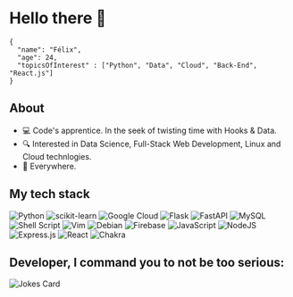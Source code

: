 # Hello there 👋

```
{
  "name": "Félix",
  "age": 24,
  "topicsOfInterest" : ["Python", "Data", "Cloud", "Back-End", "React.js"]
}
```

## About

- 💻 Code's apprentice. In the seek of twisting time with Hooks & Data. 		
- 🔍 Interested in Data Science, Full-Stack Web Development, Linux and Cloud technlogies. 
- 📍 Everywhere.

## My tech stack

![Python](https://img.shields.io/badge/python-3670A0?style=for-the-badge&logo=python&logoColor=ffdd54)
![scikit-learn](https://img.shields.io/badge/scikit--learn-%23F7931E.svg?style=for-the-badge&logo=scikit-learn&logoColor=white)
![Google Cloud](https://img.shields.io/badge/GoogleCloud-%234285F4.svg?style=for-the-badge&logo=google-cloud&logoColor=white)
![Flask](https://img.shields.io/badge/flask-%23000.svg?style=for-the-badge&logo=flask&logoColor=white)
![FastAPI](https://img.shields.io/badge/FastAPI-005571?style=for-the-badge&logo=fastapi)
![MySQL](https://img.shields.io/badge/mysql-%2300f.svg?style=for-the-badge&logo=mysql&logoColor=white)
![Shell Script](https://img.shields.io/badge/shell_script-%23121011.svg?style=for-the-badge&logo=gnu-bash&logoColor=white)
![Vim](https://img.shields.io/badge/VIM-%2311AB00.svg?style=for-the-badge&logo=vim&logoColor=white)
![Debian](https://img.shields.io/badge/Debian-D70A53?style=for-the-badge&logo=debian&logoColor=white)
![Firebase](https://img.shields.io/badge/Firebase-039BE5?style=for-the-badge&logo=Firebase&logoColor=white)
![JavaScript](https://img.shields.io/badge/javascript-%23323330.svg?style=for-the-badge&logo=javascript&logoColor=%23F7DF1E)
![NodeJS](https://img.shields.io/badge/node.js-6DA55F?style=for-the-badge&logo=node.js&logoColor=white)
![Express.js](https://img.shields.io/badge/express.js-%23404d59.svg?style=for-the-badge&logo=express&logoColor=%2361DAFB)
![React](https://img.shields.io/badge/react-%2320232a.svg?style=for-the-badge&logo=react&logoColor=%2361DAFB)
![Chakra](https://img.shields.io/badge/chakra-%234ED1C5.svg?style=for-the-badge&logo=chakraui&logoColor=white)


## Developer, I command you to not be too serious:

![Jokes Card](https://readme-jokes.vercel.app/api?hideBorder&theme=cobalt&qColor=%23944bcc&aColor=%23bbdb51)
